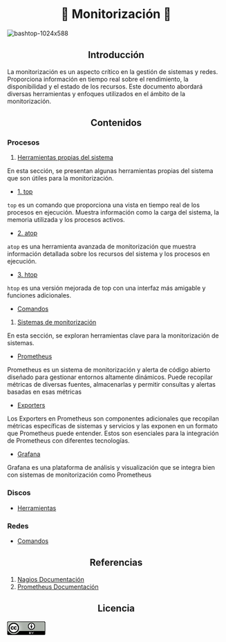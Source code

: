 <h1 align="center">🚦   Monitorización  🚦 </h1>

![bashtop-1024x588](https://github.com/Scosrom/monitorizacion/assets/114906778/cb0d3c38-be8d-4365-a5fe-ab345d70dad4)


<h2 align="center"> Introducción  </h2>

La monitorización es un aspecto crítico en la gestión de sistemas y redes. Proporciona información en tiempo real sobre el rendimiento, la disponibilidad y el estado de los recursos. Este documento abordará diversas herramientas y enfoques utilizados en el ámbito de la monitorización.

<h2 align="center"> Contenidos  </h2>

### **Procesos**

1. [Herramientas propias del sistema](herramientas.md)

En esta sección, se presentan algunas herramientas propias del sistema que son útiles para la monitorización.

   - [1. top](top.md)
     
`top` es un comando que proporciona una vista en tiempo real de los procesos en ejecución. Muestra información como la carga del sistema, la memoria utilizada y los procesos activos.

   - [2. atop](atop.md)

`atop` es una herramienta avanzada de monitorización que muestra información detallada sobre los recursos del sistema y los procesos en ejecución.

   - [3. htop](htop.md)

`htop` es una versión mejorada de top con una interfaz más amigable y funciones adicionales.

   - [Comandos](proch.md)
     
1. [Sistemas de monitorización](herramientas.md)

En esta sección, se exploran herramientas clave para la monitorización de sistemas.

   - [Prometheus](prom.md)
     
Prometheus es un sistema de monitorización y alerta de código abierto diseñado para gestionar entornos altamente dinámicos. Puede recopilar métricas de diversas fuentes, almacenarlas y permitir consultas y alertas basadas en esas métricas

   - [Exporters](exporters.md)

Los Exporters en Prometheus son componentes adicionales que recopilan métricas específicas de sistemas y servicios y las exponen en un formato que Prometheus puede entender. Estos son esenciales para la integración de Prometheus con diferentes tecnologías.
   
   - [Grafana](graf.md)

Grafana es una plataforma de análisis y visualización que se integra bien con sistemas de monitorización como Prometheus

### **Discos**

   - [Herramientas](discosh.md)

### **Redes**

   - [Comandos](redes.md)


<h2 align="center">  Referencias  </h2>

1. [Nagios Documentación](https://assets.nagios.com/downloads/nagioscore/docs/nagioscore/4/en/)
2. [Prometheus Documentación](https://prometheus.io/docs/introduction/overview/)

<h2 align="center"> Licencia  </h2>

![licencia](/img/88x31.png)
